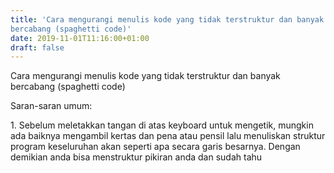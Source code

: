 ```yaml
---
title: 'Cara mengurangi menulis kode yang tidak terstruktur dan banyak
bercabang (spaghetti code)'
date: 2019-11-01T11:16:00+01:00
draft: false
---
```


  
  
  
  
  
  
Cara mengurangi menulis kode yang tidak terstruktur dan banyak bercabang (spaghetti code)  
  
  
  
Saran-saran umum:  
  
  
  
1\. Sebelum meletakkan tangan di atas keyboard untuk mengetik, mungkin ada baiknya mengambil kertas dan pena atau pensil lalu menuliskan struktur program keseluruhan akan seperti apa secara garis besarnya. Dengan demikian anda bisa menstruktur pikiran anda dan sudah tahu